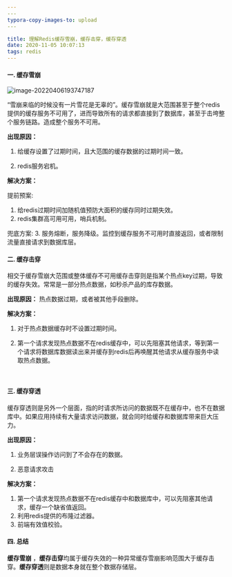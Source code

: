 ```yaml
---
​---
typora-copy-images-to: upload
​---

title: 理解Redis缓存雪崩，缓存击穿，缓存穿透
date: 2020-11-05 10:07:13
tags: redis
---
```


#### 一. 缓存雪崩

![image-20220406193747187](https://cdn.jsdelivr.net/gh/wenPKtalk/pictures@master/blog/20220407/10_31/image-20220406193747187.png)

“雪崩来临的时候没有一片雪花是无辜的”。缓存雪崩就是大范围甚至于整个redis提供的缓存服务不可用了，进而导致所有的请求都直接到了数据库，甚至于击垮整个服务链路。造成整个服务不可用。

**出现原因：**

1. 给缓存设置了过期时间，且大范围的缓存数据的过期时间一致。

2. redis服务宕机。

**解决方案：**

提前预案: 
1. 给redis过期时间加随机值预防大面积的缓存同时过期失效。
2. redis集群高可用可用，哨兵机制。

兜底方案: 
3. 服务熔断，服务降级。监控到缓存服务不可用时直接返回，或者限制流量直接请求到数据库层。

#### 二. 缓存击穿
相交于缓存雪崩大范围或整体缓存不可用缓存击穿则是指某个热点key过期，导致的缓存失效。常常是一部分热点数据，如秒杀产品的库存数据。

**出现原因：**
热点数据过期，或者被其他手段删除。

**解决方案：**

1. 对于热点数据缓存时不设置过期时间。

2. 第一个请求发现热点数据不在redis缓存中，可以先阻塞其他请求，等到第一个请求将数据库数据读出来并缓存到redis后再唤醒其他请求从缓存服务中读取热点数据。

﻿

#### 三. 缓存穿透
缓存穿透则是另外一个层面，指的时请求所访问的数据既不在缓存中，也不在数据库中。如果应用持续有大量请求访问数据，就会同时给缓存和数据库带来巨大压力。

**出现原因：**

1. 业务层误操作访问到了不会存在的数据。

2. 恶意请求攻击

**解决方案：**

1. 第一个请求发现热点数据不在redis缓存中和数据库中，可以先阻塞其他请求，缓存一个缺省值返回。
2. 利用redis提供的布隆过滤器。
3. 前端有效值校验。

#### 四. 总结
**缓存雪崩** ，**缓存击穿**均属于缓存失效的一种异常缓存雪崩影响范围大于缓存击穿。**缓存穿透**则是数据本身就在整个数据存储层。